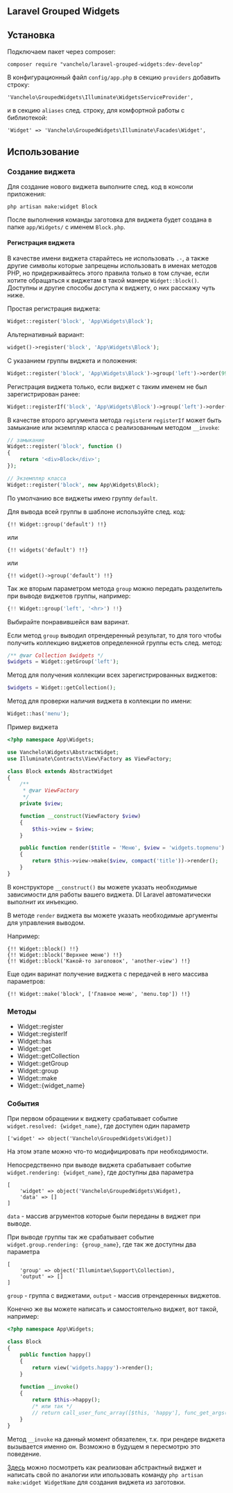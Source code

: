 ## Laravel Grouped Widgets

## Установка
Подключаем пакет через composer:
```
composer require "vanchelo/laravel-grouped-widgets:dev-develop"
```

В конфигурационный файл `config/app.php` в секцию `providers` добавить строку:
```
'Vanchelo\GroupedWidgets\Illuminate\WidgetsServiceProvider',
```
и в секцию `aliases` след. строку, для комфортной работы с библиотекой:
```
'Widget' => 'Vanchelo\GroupedWidgets\Illuminate\Facades\Widget',
```

## Использование

### Создание виджета
Для создание нового виджета выполните след. код в консоли приложения:
```
php artisan make:widget Block 
```
После выполнения команды заготовка для виджета будет создана в папке `app/Widgets/` с именем `Block.php`.

#### Регистрация виджета
В качестве имени виджета старайтесь не использовать `.-`, а также другие символы которые запрещены использовать в именах методов PHP, но придерживайтесь этого правила только в том случае, если хотите обращаться к виджетам в такой манере `Widget::block()`. Доступны и другие способы доступа к виджету, о них расскажу чуть ниже.
 
Простая регистрация виджета:
```php
Widget::register('block', 'App\Widgets\Block');
```

Альтернативный вариант:
```php
widget()->register('block', 'App\Widgets\Block');
```

С указанием группы виджета и положения:
```php
Widget::register('block', 'App\Widgets\Block')->group('left')->order(99);
```

Регистрация виджета только, если виджет с таким именем не был зарегистрирован ранее:
```php
Widget::registerIf('block', 'App\Widgets\Block')->group('left')->order(99);
```

В качестве второго аргумента метода `register`и `registerIf` может быть замыкание или экземпляр класса с реализованным методом `__invoke`:

```php
// замыкание
Widget::register('block', function ()
{
	return '<div>Block</div>';
});

// Экземпляр класса
Widget::register('block', new App\Widgets\Block);
```

По умолчанию все виджеты имею группу `default`.

Для вывода всей группы в шаблоне используйте след. код:
```
{!! Widget::group('default') !!}
```
или
```
{!! widgets('default') !!}
```
или
```
{!! widget()->group('default') !!}
```

Так же вторым параметром метода `group` можно передать разделитель при выводе виджетов группы, например:
```php
{!! Widget::group('left', '<hr>') !!}
```

Выбирайте понравившейся вам варинат.

Если метод `group` выводил отрендеренный результат, то для того чтобы получить коллекцию виджетов определенной группы есть след. метод:
```php
/** @var Collection $widgets */
$widgets = Widget::getGroup('left');
```

Метод для получения коллекции всех зарегистрированных виджетов:
```php
$widgets = Widget::getCollection();
```

Метод для проверки наличия виджета в коллекции по имени:
```php
Widget::has('menu');
```

Пример виджета
```php
<?php namespace App\Widgets;

use Vanchelo\Widgets\AbstractWidget;
use Illuminate\Contracts\View\Factory as ViewFactory;

class Block extends AbstractWidget
{
	/**
	 * @var ViewFactory
	 */
	private $view;

	function __construct(ViewFactory $view)
	{
		$this->view = $view;
	}

	public function render($title = 'Меню', $view = 'widgets.topmenu')
	{
		return $this->view->make($view, compact('title'))->render();
	}
}
```

В конструкторе `__construct()` вы можете указать необходимые зависимости для работы вашего виджета. DI Laravel автоматически выполнит их инъекцию.

В методе `render` виджета вы можете указать необходимые аргументы для управления выводом.

Например:
```
{!! Widget::block() !!}
{!! Widget::block('Верхнее меню') !!}
{!! Widget::block('Какой-то заголовок', 'another-view') !!}
```

Еще один варинат получение виджета с передачей в него массива параметров:
```
{!! Widget::make('block', ['Главное меню', 'menu.top']) !!}
```

### Методы

- Widget::register
- Widget::registerIf
- Widget::has
- Widget::get
- Widget::getCollection
- Widget::getGroup
- Widget::group
- Widget::make
- Widget::{widget_name}

### События

При первом обращении к виджету срабатывает событие `widget.resolved: {widget_name}`, где доступен один параметр
```
['widget' => object('Vanchelo\GroupedWidgets\Widget)]
```
На этом этапе можно что-то модифицировать при необходимости.

Непосредственно при выводе виджета срабатывает событие `widget.rendering: {widget_name}`, где доступны два параметра 
```
[
	'widget' => object('Vanchelo\GroupedWidgets\Widget),
	'data' => []
]
```
`data` - массив агрументов которые были переданы в виджет при выводе. 

При выводе группы так же срабатывает событие `widget.group.rendering: {group_name}`, где так же доступны два параметра
```
[
	'group' => object('Illumintae\Support\Collection),
	'output' => []
]
```
`group` - группа с виджетами, `output` - массив отрендеренных виджетов.

Конечно же вы можете написать и самостоятельно виджет, вот такой, например:
```php
<?php namespace App\Widgets;

class Block
{
	public function happy()
	{
		return view('widgets.happy')->render();
	}
	
	function __invoke()
	{
		return $this->happy();
		/* или так */
		// return call_user_func_array([$this, 'happy'], func_get_args());
	}
}
```

Метод `__invoke` на данный момент обязателен, т.к. при рендере виджета вызывается именно он. Возможно в будущем я пересмотрю это поведение.

[Здесь](https://github.com/vanchelo/Laravel-Grouped-Widgets/blob/develop/src/AbstractWidget.php) можно посмотреть как реализован абстрактный виджет и написать свой по аналогии или ипользовать команду `php artisan make:widget WidgetName` для создания виджета из заготовки.
